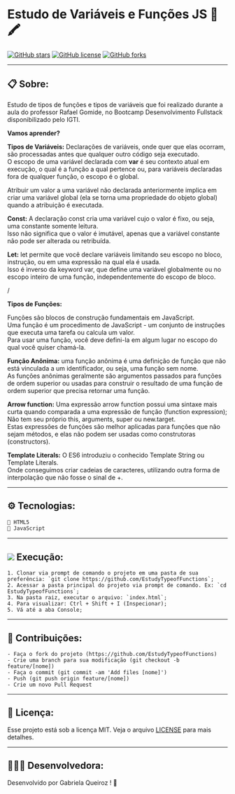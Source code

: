 # Estudo de Variáveis e Funções JS 📖🖍 <br />


[![GitHub stars](https://img.shields.io/github/stars/gabiqrm/EstudyTypeofFunctions)](https://github.com/gabiqrm/EstudyTypeofFunctions)<space> <space>[![GitHub license](https://img.shields.io/github/license/gabiqrm/EstudyTypeofFunctions)](https://github.com/gabiqrm/EstudyTypeofFunctions/blob/master/LICENSE)<space> <space>[![GitHub forks](https://img.shields.io/github/forks/gabiqrm/EstudyTypeofFunctions)](https://github.com/gabiqrm/EstudyTypeofFunctions/)



---
## 📋 Sobre:

Estudo de tipos de funções e tipos de variáveis que foi realizado durante a aula do professor Rafael Gomide, no Bootcamp Desenvolvimento Fullstack disponibilizado pelo IGTI. 

**Vamos aprender?**

**Tipos de Variáveis:**
Declarações de variáveis, onde quer que elas ocorram, são processadas antes que qualquer outro código seja executado. <br />
O escopo de uma variável declarada com  **var** é seu contexto atual em execução, o qual é a função a qual pertence ou, para variáveis declaradas fora de qualquer função, o escopo é o global. <br />

Atribuir um valor a uma variável não declarada anteriormente implica em criar uma variável global (ela se torna uma propriedade do objeto global) quando a atribuição é executada.

**Const:** A  declaração const cria uma variável cujo o valor é fixo, ou seja, uma constante somente leitura. <br />
Isso não significa que o valor é imutável, apenas que a variável constante não pode ser alterada ou retribuída.<br />

**Let:** let permite que você declare variáveis limitando seu escopo no bloco, instrução, ou em uma expressão na qual ela é usada. <br />
Isso é inverso da keyword var, que define uma variável globalmente ou no escopo inteiro de uma função, independentemente do escopo de bloco.<br />

/

**Tipos de Funções:**

Funções são blocos de construção fundamentais em JavaScript. <br />
Uma função é um procedimento de JavaScript - um conjunto de instruções que executa uma tarefa ou calcula um valor. <br />
Para usar uma função, você deve defini-la em algum lugar no escopo do qual você quiser chamá-la.

**Função Anônima:**
uma função anônima é uma definição de função que não está vinculada a um identificador, ou seja, uma função sem nome. <br />
As funções anônimas geralmente são argumentos passados para funções de ordem superior ou usadas para construir o resultado de uma função de ordem superior que precisa retornar uma função.

**Arrow function:**
Uma expressão arrow function possui uma sintaxe mais curta quando comparada a uma expressão de função (function expression);<br />
Não tem seu próprio this, arguments, super ou new.target. <br />
Estas expressões de funções são melhor aplicadas para funções que não sejam métodos, e elas não podem ser usadas como construtoras (constructors).

**Template Literals:**
O ES6 introduziu o conhecido Template String ou Template Literals.<br />
Onde conseguimos criar cadeias de caracteres, utilizando outra forma de interpolação que não fosse o sinal de +.

---
## ⚙️ Tecnologias:

```bash
📍 HTML5
📍 JavaScript
```

---
## ![](https://img.icons8.com/metro/20/000000/run-command.png) Execução:
```
1. Clonar via prompt de comando o projeto em uma pasta de sua preferência: `git clone https://github.com/EstudyTypeofFunctions`;
2. Acessar a pasta principal do projeto via prompt de comando. Ex: `cd EstudyTypeofFunctions`;
3. Na pasta raiz, executar o arquivo: `index.html`;
4. Para visualizar: Ctrl + Shift + I (Inspecionar);
5. Vá até a aba Console;
```

---
## 🔗 Contribuições:
```
- Faça o fork do projeto (https://github.com/EstudyTypeofFunctions)
- Crie uma branch para sua modificação (git checkout -b feature/[nome])
- Faça o commit (git commit -am 'Add files [nome]')
- Push (git push origin feature/[nome])
- Crie um novo Pull Request
```
---
## 🔐 Licença:
Esse projeto está sob a licença MIT. Veja o arquivo [LICENSE](LICENSE) para mais detalhes.

---

## 👩🏻‍💻 Desenvolvedora:

Desenvolvido por Gabriela Queiroz ! 💜

